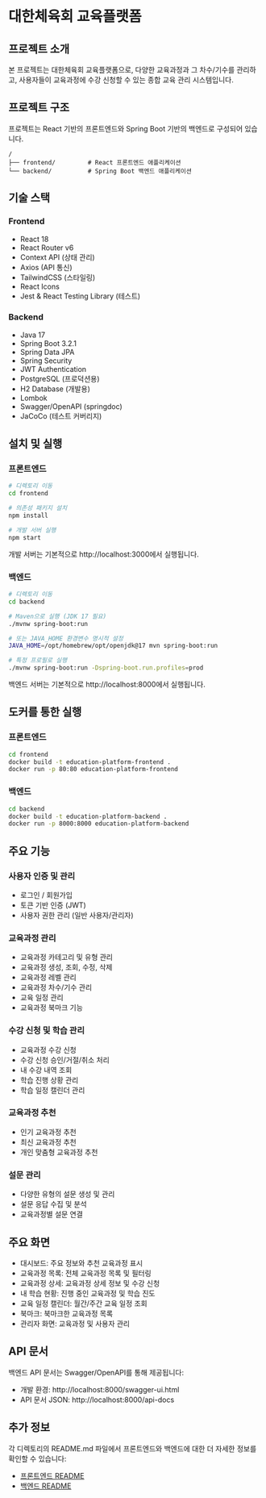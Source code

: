 # 대한체육회 교육플랫폼

## 프로젝트 소개

본 프로젝트는 대한체육회 교육플랫폼으로, 다양한 교육과정과 그 차수/기수를 관리하고, 사용자들이 교육과정에 수강 신청할 수 있는 종합 교육 관리 시스템입니다.

## 프로젝트 구조

프로젝트는 React 기반의 프론트엔드와 Spring Boot 기반의 백엔드로 구성되어 있습니다.

```
/
├── frontend/         # React 프론트엔드 애플리케이션
└── backend/          # Spring Boot 백엔드 애플리케이션
```

## 기술 스택

### Frontend

- React 18
- React Router v6
- Context API (상태 관리)
- Axios (API 통신)
- TailwindCSS (스타일링)
- React Icons
- Jest & React Testing Library (테스트)

### Backend

- Java 17
- Spring Boot 3.2.1
- Spring Data JPA
- Spring Security
- JWT Authentication
- PostgreSQL (프로덕션용)
- H2 Database (개발용)
- Lombok
- Swagger/OpenAPI (springdoc)
- JaCoCo (테스트 커버리지)

## 설치 및 실행

### 프론트엔드

```bash
# 디렉토리 이동
cd frontend

# 의존성 패키지 설치
npm install

# 개발 서버 실행
npm start
```

개발 서버는 기본적으로 http://localhost:3000에서 실행됩니다.

### 백엔드

```bash
# 디렉토리 이동
cd backend

# Maven으로 실행 (JDK 17 필요)
./mvnw spring-boot:run

# 또는 JAVA_HOME 환경변수 명시적 설정
JAVA_HOME=/opt/homebrew/opt/openjdk@17 mvn spring-boot:run

# 특정 프로필로 실행
./mvnw spring-boot:run -Dspring-boot.run.profiles=prod
```

백엔드 서버는 기본적으로 http://localhost:8000에서 실행됩니다.

## 도커를 통한 실행

### 프론트엔드

```bash
cd frontend
docker build -t education-platform-frontend .
docker run -p 80:80 education-platform-frontend
```

### 백엔드

```bash
cd backend
docker build -t education-platform-backend .
docker run -p 8000:8000 education-platform-backend
```

## 주요 기능

### 사용자 인증 및 관리
- 로그인 / 회원가입
- 토큰 기반 인증 (JWT)
- 사용자 권한 관리 (일반 사용자/관리자)

### 교육과정 관리
- 교육과정 카테고리 및 유형 관리
- 교육과정 생성, 조회, 수정, 삭제
- 교육과정 레벨 관리
- 교육과정 차수/기수 관리
- 교육 일정 관리
- 교육과정 북마크 기능

### 수강 신청 및 학습 관리
- 교육과정 수강 신청
- 수강 신청 승인/거절/취소 처리
- 내 수강 내역 조회
- 학습 진행 상황 관리
- 학습 일정 캘린더 관리

### 교육과정 추천
- 인기 교육과정 추천
- 최신 교육과정 추천
- 개인 맞춤형 교육과정 추천

### 설문 관리
- 다양한 유형의 설문 생성 및 관리
- 설문 응답 수집 및 분석
- 교육과정별 설문 연결

## 주요 화면

- 대시보드: 주요 정보와 추천 교육과정 표시
- 교육과정 목록: 전체 교육과정 목록 및 필터링
- 교육과정 상세: 교육과정 상세 정보 및 수강 신청
- 내 학습 현황: 진행 중인 교육과정 및 학습 진도
- 교육 일정 캘린더: 월간/주간 교육 일정 조회
- 북마크: 북마크한 교육과정 목록
- 관리자 화면: 교육과정 및 사용자 관리

## API 문서

백엔드 API 문서는 Swagger/OpenAPI를 통해 제공됩니다:
- 개발 환경: http://localhost:8000/swagger-ui.html
- API 문서 JSON: http://localhost:8000/api-docs

## 추가 정보

각 디렉토리의 README.md 파일에서 프론트엔드와 백엔드에 대한 더 자세한 정보를 확인할 수 있습니다:
- [프론트엔드 README](./frontend/README.md)
- [백엔드 README](./backend/README.md) 